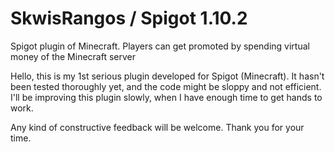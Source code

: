 # SkwisRangos / Spigot 1.10.2
Spigot plugin of Minecraft. Players can get promoted by spending virtual money of the Minecraft server

Hello, this is my 1st serious plugin developed for Spigot (Minecraft).
It hasn't been tested thoroughly yet, and the code might be sloppy and not efficient.
I'll be improving this plugin slowly, when I have enough time to get hands to work.

Any kind of constructive feedback will be welcome. Thank you for your time.
